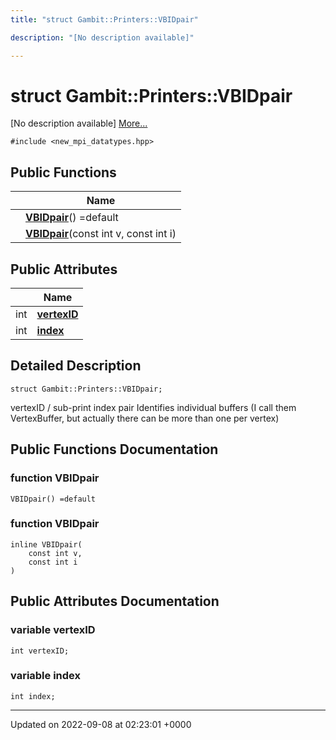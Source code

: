 ```yaml
---
title: "struct Gambit::Printers::VBIDpair"

description: "[No description available]"

---
```


# struct Gambit::Printers::VBIDpair



[No description available] [More...](#detailed-description)


`#include <new_mpi_datatypes.hpp>`

## Public Functions

|                | Name           |
| -------------- | -------------- |
| | **[VBIDpair](/documentation/code/classes/structgambit_1_1printers_1_1vbidpair/#function-vbidpair)**() =default |
| | **[VBIDpair](/documentation/code/classes/structgambit_1_1printers_1_1vbidpair/#function-vbidpair)**(const int v, const int i) |

## Public Attributes

|                | Name           |
| -------------- | -------------- |
| int | **[vertexID](/documentation/code/classes/structgambit_1_1printers_1_1vbidpair/#variable-vertexid)**  |
| int | **[index](/documentation/code/classes/structgambit_1_1printers_1_1vbidpair/#variable-index)**  |

## Detailed Description

```
struct Gambit::Printers::VBIDpair;
```


vertexID / sub-print index pair Identifies individual buffers (I call them VertexBuffer, but actually there can be more than one per vertex) 

## Public Functions Documentation

### function VBIDpair

```
VBIDpair() =default
```


### function VBIDpair

```
inline VBIDpair(
    const int v,
    const int i
)
```


## Public Attributes Documentation

### variable vertexID

```
int vertexID;
```


### variable index

```
int index;
```


-------------------------------

Updated on 2022-09-08 at 02:23:01 +0000